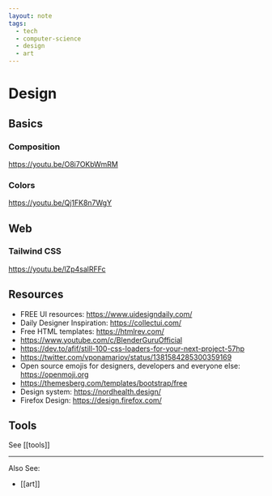 ```yaml
---
layout: note
tags:
  - tech
  - computer-science
  - design
  - art
---
```


# Design

## Basics

### Composition

https://youtu.be/O8i7OKbWmRM

### Colors

https://youtu.be/Qj1FK8n7WgY

## Web

### Tailwind CSS

https://youtu.be/lZp4salRFFc

## Resources

- FREE UI resources: https://www.uidesigndaily.com/
- Daily Designer Inspiration: https://collectui.com/
- Free HTML templates: https://htmlrev.com/
- https://www.youtube.com/c/BlenderGuruOfficial
- https://dev.to/afif/still-100-css-loaders-for-your-next-project-57hp
- https://twitter.com/vponamariov/status/1381584285300359169
- Open source emojis for designers, developers and everyone else: https://openmoji.org
- https://themesberg.com/templates/bootstrap/free
- Design system: https://nordhealth.design/
- Firefox Design: https://design.firefox.com/

## Tools

See [[tools]]

---

Also See:

- [[art]]

